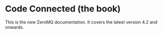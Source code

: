 # Code Connected (the book)

This is the new ZeroMQ documentation. It covers the latest version 4.2 and onwards.

